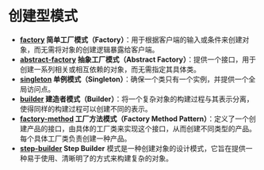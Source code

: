 # 创建型模式

- **[factory](./factory) 简单工厂模式（Factory）**：用于根据客户端的输入或条件来创建对象，而无需将对象的创建逻辑暴露给客户端。
- **[abstract-factory](./abstract-factory) 抽象工厂模式（Abstract Factory）**：提供一个接口，用于创建一系列相关或相互依赖的对象，而无需指定其具体类。
- **[singleton](./singleton) 单例模式（Singleton）**：确保一个类只有一个实例，并提供一个全局访问点。
- **[builder](./builder) 建造者模式（Builder）**：将一个复杂对象的构建过程与其表示分离，使得同样的构建过程可以创建不同的表示。
- **[factory-method](./factory-method) 工厂方法模式（Factory Method Pattern）**：定义了一个创建产品的接口，由具体的工厂类来实现这个接口，从而创建不同类型的产品。每个具体工厂类负责创建一种产品。
- **[step-builder](./step-builder) Step Builder** 模式是一种创建对象的设计模式，它旨在提供一种易于使用、清晰明了的方式来构建复杂的对象。